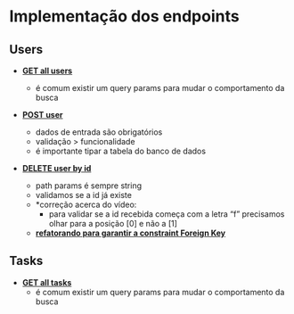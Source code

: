 # Implementação dos endpoints

## Users

- [**GET all users**](https://drive.google.com/file/d/1_g-0xAogjBVjFhHQYmolnb57SnFGfOnV/view?usp=share_link)
    - é comum existir um query params para mudar o comportamento da busca

- [**POST user**](https://drive.google.com/file/d/10tvbMzeg9CkH5UIH5LJs_5pH8ZAzLDJ1/view?usp=share_link)
    - dados de entrada são obrigatórios
    - validação > funcionalidade
    - é importante tipar a tabela do banco de dados

- [**DELETE user by id**](https://drive.google.com/file/d/1UBSqhzs9t5Fhnk2x5k5tImvhEQIKp7Lp/view?usp=share_link)
    - path params é sempre string
    - validamos se a id já existe
    - *correção acerca do vídeo:
        - para validar se a id recebida começa com a letra “f” precisamos olhar para a posição [0] e não a [1]
    - [**refatorando para garantir a constraint Foreign Key**](https://drive.google.com/file/d/1_ckUh0SmCy3uAU9gUxJNBXqaoxhmm82b/view?usp=share_link)

## Tasks

- [**GET all tasks**](https://drive.google.com/file/d/1xs2jwRWlIPcWGTZhquS-tRZ1WKWbNK14/view?usp=share_link)
    - é comum existir um query params para mudar o comportamento da busca

